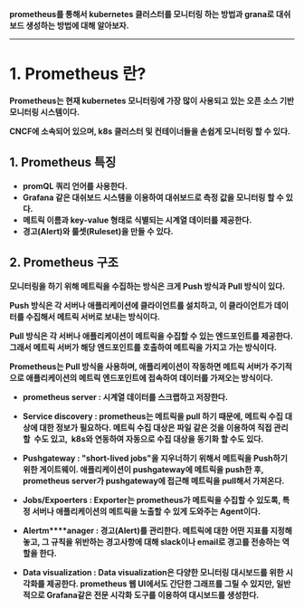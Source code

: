 **prometheus를 통해서 kubernetes 클러스터를 모니터링 하는 방법과 grana로 대쉬보드 생성하는 방법에 대해 알아보자.**

---

# 1\. Prometheus 란?

**Prometheus는 현재 kubernetes 모니터링에 가장 많이 사용되고 있는 오픈 소스 기반 모니터링 시스템이다.**

**CNCF에 소속되어 있으며, k8s 클러스터 및 컨테이너들을 손쉽게 모니터링 할 수 있다.**

## **1\. Prometheus 특징**

-   **promQL 쿼리 언어를 사용한다.**
-   **Grafana 같은 대쉬보드 시스템을 이용하여 대쉬보드로 측정 값을 모니터링 할 수 있다.**
-   **메트릭 이름과 key-value 형태로 식별되는 시계열 데이터를 제공한다.**
-   **경고(Alert)와 룰셋(Ruleset)을 만들 수 있다.**

## **2\. Prometheus 구조**

**모니터링을 하기 위해 메트릭을 수집하는 방식은 크게 Push 방식과 Pull 방식이 있다.**

**Push 방식은 각 서버나 애플리케이션에 클라이언트를 설치하고, 이 클라이언트가 데이터를 수집해서 메트릭 서버로 보내는 방식이다.**

**Pull 방식은 각 서버나 애플리케이션이 메트릭을 수집할 수 있는 엔드포인트를 제공한다. 그래서 메트릭 서버가 해당 엔드포인트를 호출하여 메트릭을 가지고 가는 방식이다.**

**Prometheus는 Pull 방식을 사용하며, 애플리케이션이 작동하면 메트릭 서버가 주기적으로 애플리케이션의 메트릭 엔드포인트에 접속하여 데이터를 가져오는 방식이다.**



-   **prometheus server : 시계열 데이터를 스크랩하고 저장한다.**

-   **Service discovery : prometheus는 메트릭을 pull 하기 때문에, 메트릭 수집 대상에 대한 정보가 필요하다. 메트릭 수집 대상은 파일 같은 것을 이용하여 직접 관리할  수도 있고,  k8s와 연동하여 자동으로 수집 대상을 동기화 할 수도 있다.**

-   **Pushgateway : "short-lived jobs"을 지우너하기 위해서 메트릭을 Push하기 위한 게이트웨이. 애플리케이션이 pushgateway에 메트릭을 push한 후, prometheus server가 pushgateway에 접근해 메트릭을 pull해서 가져온다.**

-   **Jobs/Expoerters : Exporter는 prometheus가 메트릭을 수집할 수 있도록, 특정 서버나 애플리케이션의 메트릭을 노출할 수 있게 도와주는 Agent이다.**

-   **Alertm****anager : 경고(Alert)를 관리한다. 메트릭에 대한 어떤 지표를 지정해놓고, 그 규칙을 위반하는 경고사항에 대해 slack이나 email로 경고를 전송하는 역할을 한다.**

-   **Data visualization : Data visualization은 다양한 모니터링 대시보드를 위한 시각화를 제공한다. prometheus 웹 UI에서도 간단한 그래프를 그릴 수 있지만, 일반적으로 Grafana같은 전문 시각화 도구를 이용하여 대시보드를 생성한다.**
